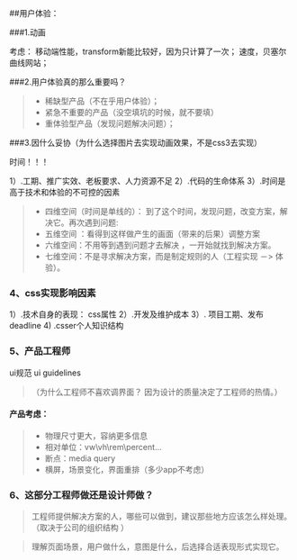 ##用户体验：

###1.动画

考虑： 移动端性能，transform新能比较好，因为只计算了一次； 速度，贝塞尔曲线网站；

###2.用户体验真的那么重要吗？
> -  稀缺型产品（不在乎用户体验）；
> - 紧急不重要的产品（没空填坑的时候，就不要填）
> - 重体验型产品（发现问题解决问题）；

###3.因什么妥协（为什么选择图片去实现动画效果，不是css3去实现）

时间！！！

1）.工期、推广实效、老板要求、人力资源不足
2）.代码的生命体系
3）.时间是高于技术和体验的不可控的因素

> - 四维空间（时间是单线的）： 到了这个时间，发现问题，改变方案，解决它。再次遇到问题:
> - 五维空间 ：看得到这样做产生的画面（带来的后果）调整方案
> - 六维空间：不用等到遇到问题才去解决 ，一开始就找到解决方案。
> - 七维空间：不是寻求解决方案，而是制定规则的人（工程实现 －> 体验）。

### 4、css实现影响因素

1）.技术自身的表现： css属性
2）.开发及维护成本
3）. 项目工期、发布deadline
4)  .csser个人知识结构 

### 5、产品工程师

ui规范 ui guidelines

>（为什么工程师不喜欢调界面？
因为设计的质量决定了工程师的热情。）

#### 产品考虑：
> - 物理尺寸更大，容纳更多信息
> -    相对单位：vw\vh\rem\percent...
> -    断点：media query
> - 横屏，场景变化，界面重排（多少app不考虑）

### 6、这部分工程师做还是设计师做？

> 工程师提供解决方案的人，哪些可以做到，建议那些地方应该怎么样处理。（取决于公司的组织结构
 ）

> 理解页面场景，用户做什么，意图是什么，后选择合适表现形式实现它。
